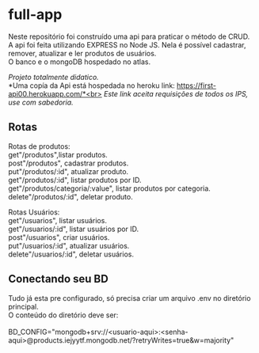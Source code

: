 # full-app
Neste repositório foi construído uma api para praticar o método de CRUD.<br>
A api foi feita utilizando EXPRESS no Node JS. Nela é possível cadastrar, remover, atualizar e ler produtos de usuários.<br>
O banco e o mongoDB hospedado no atlas.<br>

*Projeto totalmente didatico.*<br>
*Uma copía da Api está hospedada no heroku link: https://first-api00.herokuapp.com/*<br>
*Este link aceita requisições de todos os IPS, use com sabedoria.*<br>

## Rotas
Rotas de produtos:<br>
get"/produtos",listar produtos.<br>
post"/produtos", cadastrar produtos.<br>
put"/produtos/:id", atualizar produto.<br>
get"/produtos/:id", listar produtos por ID.<br>
get"/produtos/categoria/:value", listar produtos por categoria.<br>
delete"/produtos/:id", deletar produto.<br>

Rotas Usuários:<br>
get"/usuarios", listar usuários.<br>
get"/usuarios/:id", listar usuários por ID.<br>
post"/usuarios", criar usuários.<br>
put"/usuarios/:id", atualizar usuários.<br>
delete"/usuarios/:id", deletar usuários.<br>

## Conectando seu BD
Tudo já esta pre configurado, só precisa criar um arquivo .env no diretório principal.<br>
O conteúdo do diretório deve ser:<br>
<br>
BD_CONFIG="mongodb+srv://<usuario-aqui&gt;:<senha-aqui&gt;@products.iejyytf.mongodb.net/<nome-da-collection>?retryWrites=true&w=majority"<br>
